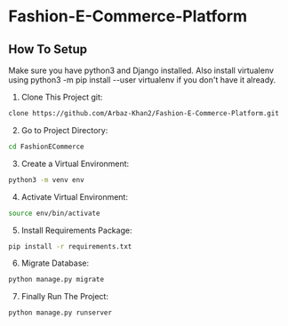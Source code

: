 
# Fashion-E-Commerce-Platform

## How To Setup
Make sure you have python3 and Django installed. Also install virtualenv using python3 -m pip install --user virtualenv if you don't have it already.

1. Clone This Project git:
```bash
clone https://github.com/Arbaz-Khan2/Fashion-E-Commerce-Platform.git
```
2. Go to Project Directory:
```bash
cd FashionECommerce
```
3. Create a Virtual Environment:
```bash
python3 -m venv env
```
4. Activate Virtual Environment:
```bash
source env/bin/activate
```
5. Install Requirements Package:
```bash
pip install -r requirements.txt
```
6. Migrate Database:
```bash
python manage.py migrate
```
7. Finally Run The Project:
```bash
python manage.py runserver
```
